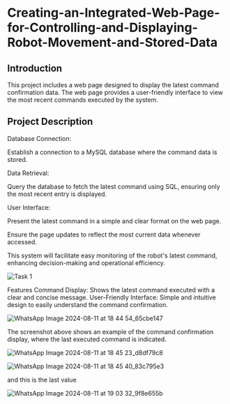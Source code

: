 # Creating-an-Integrated-Web-Page-for-Controlling-and-Displaying-Robot-Movement-and-Stored-Data

## Introduction

This project includes a web page designed to display the latest command confirmation data. The web page provides a user-friendly interface to view the most recent commands executed by the system.



## Project Description

Database Connection:

Establish a connection to a MySQL database where the command data is stored.

Data Retrieval:

Query the database to fetch the latest command using SQL, ensuring only the most recent entry is displayed.

User Interface:

Present the latest command in a simple and clear format on the web page.

Ensure the page updates to reflect the most current data whenever accessed.

This system will facilitate easy monitoring of the robot's latest command, enhancing decision-making and operational efficiency.

![Task 1](https://github.com/user-attachments/assets/3516af99-2646-464f-b17b-f6d2c27946a9)

Features
Command Display: Shows the latest command executed with a clear and concise message. User-Friendly Interface: Simple and intuitive design to easily understand the command confirmation.

![WhatsApp Image 2024-08-11 at 18 44 54_65cbe147](https://github.com/user-attachments/assets/3e359c2f-04a8-47d1-8531-5a818fbde058)

The screenshot above shows an example of the command confirmation display, where the last executed command is indicated.

![WhatsApp Image 2024-08-11 at 18 45 23_d8df79c8](https://github.com/user-attachments/assets/d959b02a-84d7-479b-8651-e9981a465612)


![WhatsApp Image 2024-08-11 at 18 45 40_83c795e3](https://github.com/user-attachments/assets/68d663d9-b8ac-4e8c-87f5-4f7b4ac21be5)

and this is the last value

![WhatsApp Image 2024-08-11 at 19 03 32_9f8e655b](https://github.com/user-attachments/assets/96719f5c-9b6e-46f2-9ce7-965e3ad00c3a)


